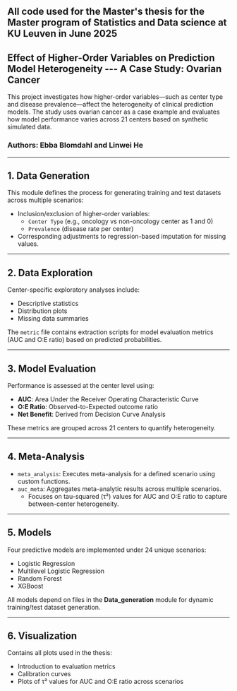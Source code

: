 ## All code used for the Master's thesis for the Master program of Statistics and Data science at KU Leuven in June 2025

## Effect of Higher-Order Variables on Prediction Model Heterogeneity --- A Case Study: Ovarian Cancer

This project investigates how higher-order variables—such as center type and disease prevalence—affect the heterogeneity of clinical prediction models. The study uses ovarian cancer as a case example and evaluates how model performance varies across 21 centers based on synthetic simulated data.

### Authors: Ebba Blomdahl and Linwei He

---

## 1. Data Generation

This module defines the process for generating training and test datasets across multiple scenarios:

- Inclusion/exclusion of higher-order variables:
  - `Center Type` (e.g., oncology vs non-oncology center as 1 and 0)
  - `Prevalence` (disease rate per center)
- Corresponding adjustments to regression-based imputation for missing values.

---

## 2. Data Exploration

Center-specific exploratory analyses include:

- Descriptive statistics
- Distribution plots
- Missing data summaries

The `metric` file contains extraction scripts for model evaluation metrics (AUC and O:E ratio) based on predicted probabilities.

---

## 3. Model Evaluation

Performance is assessed at the center level using:

- **AUC**: Area Under the Receiver Operating Characteristic Curve  
- **O:E Ratio**: Observed-to-Expected outcome ratio  
- **Net Benefit**: Derived from Decision Curve Analysis  

These metrics are grouped across 21 centers to quantify heterogeneity.

---

## 4. Meta-Analysis

- `meta_analysis`: Executes meta-analysis for a defined scenario using custom functions.  
- `auc_meta`: Aggregates meta-analytic results across multiple scenarios.  
  - Focuses on tau-squared (τ²) values for AUC and O:E ratio to capture between-center heterogeneity.

---

## 5. Models

Four predictive models are implemented under 24 unique scenarios:

- Logistic Regression  
- Multilevel Logistic Regression  
- Random Forest  
- XGBoost  

All models depend on files in the **Data_generation** module for dynamic training/test dataset generation.

---

## 6. Visualization

Contains all plots used in the thesis:

- Introduction to evaluation metrics  
- Calibration curves  
- Plots of τ² values for AUC and O:E ratio across scenarios  



